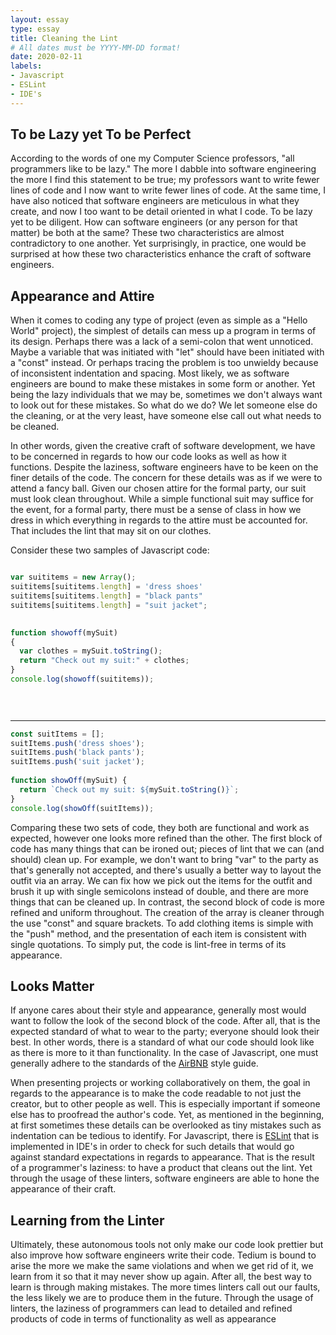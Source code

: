 ```yaml
---
layout: essay
type: essay
title: Cleaning the Lint
# All dates must be YYYY-MM-DD format!
date: 2020-02-11
labels:
- Javascript
- ESLint
- IDE's
---
```

## To be Lazy yet To be Perfect
According to the words of one my Computer Science professors, "all programmers like to be lazy."  The more I dabble into software engineering the more I find this statement to be true; my professors want to write fewer lines of code and I now want to write fewer lines of code.  At the same time, I have also noticed that software engineers are meticulous in what they create, and now I too want to be detail oriented in what I code.  To be lazy yet to be diligent. How can software engineers (or any person for that matter) be both at the same?  These two characteristics are almost contradictory to one another. Yet surprisingly, in practice, one would be surprised at how these two characteristics enhance the craft of software engineers.

## Appearance and Attire
When it comes to coding any type of project (even as simple as a "Hello World" project), the simplest of details can mess up a program in terms of its design.  Perhaps there was a lack of a semi-colon that went unnoticed.  Maybe a variable that was initiated with "let" should have been initiated with a "const" instead.  Or perhaps tracing the problem is too unwieldy because of inconsistent indentation and spacing.  Most likely, we as software engineers are bound to make these mistakes in some form or another.  Yet being the lazy individuals that we may be, sometimes we don't always want to look out for these mistakes.  So what do we do? We let someone else do the cleaning, or at the very least, have someone else call out what needs to be cleaned.

In other words, given the creative craft of software development, we have to be concerned in regards to how our code looks as well as how it functions.  Despite the laziness, software engineers have to be keen on the finer details of the code.  The concern for these details was as if we were to attend a fancy ball. Given our chosen attire for the formal party, our suit must look clean throughout.  While a simple functional suit may suffice for the event, for a formal party, there must be a sense of class in how we dress in which everything in regards to the attire must be accounted for.  That includes the lint that may sit on our clothes.

Consider these two samples of Javascript code:
```javascript

var suititems = new Array();
suititems[suititems.length] = 'dress shoes'
suititems[suititems.length] = "black pants"
suititems[suititems.length] = "suit jacket";
  

function showoff(mySuit) 
{
  var clothes = mySuit.toString();
  return "Check out my suit:" + clothes;
}
console.log(showoff(suititems));

    
  

```
---

```javascript
const suitItems = [];
suitItems.push('dress shoes');
suitItems.push('black pants');
suitItems.push('suit jacket');
  
function showOff(mySuit) {
  return `Check out my suit: ${mySuit.toString()}`;
}
console.log(showOff(suitItems));

```

Comparing these two sets of code, they both are functional and work as expected, however one looks more refined than the other.  The first block of code has many things that can be ironed out; pieces of lint that we can (and should) clean up.  For example, we don't want to bring "var" to the party as that's generally not accepted, and there's usually a better way to layout the outfit via an array.  We can fix how we pick out the items for the outfit and brush it up with single semicolons instead of double, and there are more things that can be cleaned up.  In contrast, the second block of code is more refined and uniform throughout. The creation of the array is cleaner through the use "const" and square brackets.  To add clothing items is simple with the "push" method, and the presentation of each item is consistent with single quotations.  To simply put, the code is lint-free in terms of its appearance.

## Looks Matter

If anyone cares about their style and appearance, generally most would want to follow the look of the second block of the code.  After all, that is the expected standard of what to wear to the party; everyone should look their best.  In other words, there is a standard of what our code should look like as there is more to it than functionality.  In the case of Javascript, one must generally adhere to the standards of the [AirBNB](https://github.com/airbnb/javascript) style guide.   

When presenting projects or working collaboratively on them, the goal in regards to the appearance is to make the code readable to not just the creator, but to other people as well.  This is especially important if someone else has to proofread the author's code.  Yet, as mentioned in the beginning, at first sometimes these details can be overlooked as tiny mistakes such as indentation can be tedious to identify. For Javascript, there is [ESLint](https://eslint.org/) that is implemented in IDE's in order to check for such details that would go against standard expectations in regards to appearance.  That is the result of a programmer's laziness: to have a product that cleans out the lint.  Yet through the usage of these linters, software engineers are able to hone the appearance of their craft.

## Learning from the Linter
Ultimately, these autonomous tools not only make our code look prettier but also improve how software engineers write their code.  Tedium is bound to arise the more we make the same violations and when we get rid of it, we learn from it so that it may never show up again. After all, the best way to learn is through making mistakes. The more times linters call out our faults, the less likely we are to produce them in the future.  Through the usage of linters, the laziness of programmers can lead to detailed and refined products of code in terms of functionality as well as appearance

